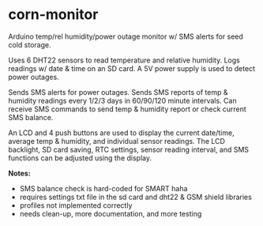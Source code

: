 # corn-monitor
Arduino temp/rel humidity/power outage monitor w/ SMS alerts for seed cold storage.

Uses 6 DHT22 sensors to read temperature and relative humidity. Logs readings w/ date & time on an SD card. A 5V power supply is used to detect power outages. 

Sends SMS alerts for power outages. Sends SMS reports of temp & humidity readings every 1/2/3 days in 60/90/120 minute intervals. Can receive SMS commands to send temp & humidity report or check current SMS balance.

An LCD and 4 push buttons are used to display the current date/time, average temp & humidity, and individual sensor readings. The LCD backlight, SD card saving, RTC settings, sensor reading interval, and SMS functions can be adjusted using the display.

**Notes:**
  - SMS balance check is hard-coded for SMART haha
  - requires settings txt file in the sd card and dht22 & GSM shield libraries
  - profiles not implemented correctly
  - needs clean-up, more documentation, and more testing
